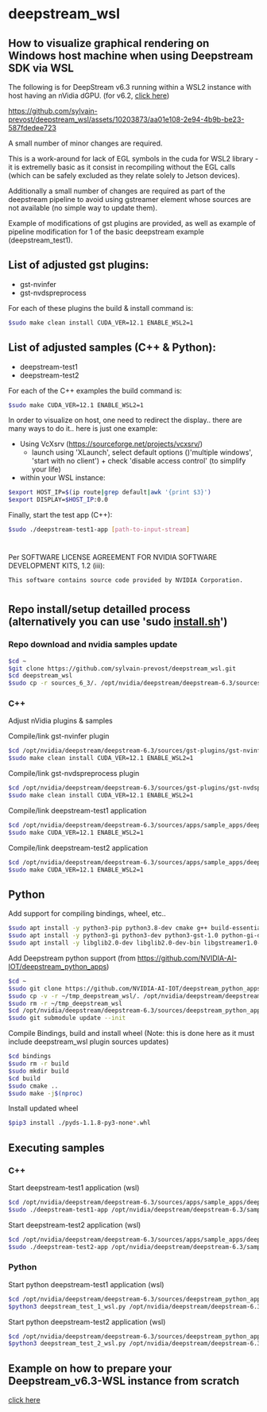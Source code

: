 # deepstream_wsl

## How to visualize graphical rendering on Windows host machine when using Deepstream SDK via WSL

The following is for DeepStream v6.3 running within a WSL2 instance with host having an nVidia dGPU.
(for v6.2, [click here](./README_6_2.md))

https://github.com/sylvain-prevost/deepstream_wsl/assets/10203873/aa01e108-2e94-4b9b-be23-587fdedee723

A small number of minor changes are required.

This is a work-around for lack of EGL symbols in the cuda for WSL2 library - it is extremelly basic as it consist in recompiling without the EGL calls (which can be safely excluded as they relate solely to Jetson devices).

Additionally a small number of changes are required as part of the deepstream pipeline to avoid using gstreamer element whose sources are not available (no simple way to update them).

Example of modifications of gst plugins are provided, as well as example of pipeline modification for 1 of the basic deepstream example (deepstream_test1).

## List of adjusted gst plugins:
- gst-nvinfer
- gst-nvdspreprocess

For each of these plugins the build & install command is:
```bash
$sudo make clean install CUDA_VER=12.1 ENABLE_WSL2=1
```

## List of adjusted samples (C++ & Python):
- deepstream-test1
- deepstream-test2

For each of the C++ examples the build command is:
```bash
$sudo make CUDA_VER=12.1 ENABLE_WSL2=1
```

In order to visualize on host, one need to redirect the display.. there are many ways to do it.. here is just one example:
- Using VcXsrv (https://sourceforge.net/projects/vcxsrv/)
    - launch using 'XLaunch', select default options ()'multiple windows', 'start with no client') + check 'disable access control' (to simplify your life)
- within your WSL instance:
```bash
$export HOST_IP=$(ip route|grep default|awk '{print $3}')
$export DISPLAY=$HOST_IP:0.0
```

Finally, start the test app (C++):
```bash
$sudo ./deepstream-test1-app [path-to-input-stream]
```

#

Per SOFTWARE LICENSE AGREEMENT FOR NVIDIA SOFTWARE DEVELOPMENT KITS, 1.2 (iii):
```
This software contains source code provided by NVIDIA Corporation.
```

#

## Repo install/setup detailled process (alternatively you can use 'sudo [install.sh](./install.sh)')

### Repo download and nvidia samples update
``` bash
$cd ~
$git clone https://github.com/sylvain-prevost/deepstream_wsl.git
$cd deepstream_wsl
$sudo cp -r sources_6_3/. /opt/nvidia/deepstream/deepstream-6.3/sources
```

### C++

Adjust nVidia plugins & samples

Compile/link gst-nvinfer plugin
``` bash
$cd /opt/nvidia/deepstream/deepstream-6.3/sources/gst-plugins/gst-nvinfer
$sudo make clean install CUDA_VER=12.1 ENABLE_WSL2=1
```

Compile/link gst-nvdspreprocess plugin
``` bash
$cd /opt/nvidia/deepstream/deepstream-6.3/sources/gst-plugins/gst-nvdspreprocess
$sudo make clean install CUDA_VER=12.1 ENABLE_WSL2=1
```

Compile/link deepstream-test1 application
``` bash
$cd /opt/nvidia/deepstream/deepstream-6.3/sources/apps/sample_apps/deepstream-test1
$sudo make CUDA_VER=12.1 ENABLE_WSL2=1
```

Compile/link deepstream-test2 application
``` bash
$cd /opt/nvidia/deepstream/deepstream-6.3/sources/apps/sample_apps/deepstream-test2
$sudo make CUDA_VER=12.1 ENABLE_WSL2=1
```

## Python

Add support for compiling bindings, wheel, etc.. 
``` bash
$sudo apt install -y python3-pip python3.8-dev cmake g++ build-essential libtool m4 autoconf automake
$sudo apt install -y python3-gi python3-dev python3-gst-1.0 python-gi-dev 
$sudo apt install -y libglib2.0-dev libglib2.0-dev-bin libgstreamer1.0-dev libgirepository1.0-dev libcairo2-dev
```

Add Deepstream python support (from https://github.com/NVIDIA-AI-IOT/deepstream_python_apps)
``` bash
$cd ~
$sudo git clone https://github.com/NVIDIA-AI-IOT/deepstream_python_apps tmp_deepstream_wsl
$sudo cp -v -r ~/tmp_deepstream_wsl/. /opt/nvidia/deepstream/deepstream-6.3/sources/deepstream_python_apps
$sudo rm -r ~/tmp_deepstream_wsl
$cd /opt/nvidia/deepstream/deepstream-6.3/sources/deepstream_python_apps
$sudo git submodule update --init
```

Compile Bindings, build and install wheel (Note: this is done here as it must include deepstream_wsl plugin sources updates)
``` bash
$cd bindings
$sudo rm -r build
$sudo mkdir build
$cd build
$sudo cmake ..
$sudo make -j$(nproc)
```

Install updated wheel
``` bash
$pip3 install ./pyds-1.1.8-py3-none*.whl
```

## Executing samples

### C++
Start deepstream-test1 application (wsl)
``` bash
$cd /opt/nvidia/deepstream/deepstream-6.3/sources/apps/sample_apps/deepstream-test1
$sudo ./deepstream-test1-app /opt/nvidia/deepstream/deepstream-6.3/samples/streams/sample_720p.h264
```

Start deepstream-test2 application (wsl)
``` bash
$cd /opt/nvidia/deepstream/deepstream-6.3/sources/apps/sample_apps/deepstream-test2
$sudo ./deepstream-test2-app /opt/nvidia/deepstream/deepstream-6.3/samples/streams/sample_720p.h264
```

### Python
Start python deepstream-test1 application (wsl)
``` bash
$cd /opt/nvidia/deepstream/deepstream-6.3/sources/deepstream_python_apps/apps/deepstream-test1
$python3 deepstream_test_1_wsl.py /opt/nvidia/deepstream/deepstream-6.3/samples/streams/sample_720p.h264
```

Start python deepstream-test2 application (wsl)
``` bash
$cd /opt/nvidia/deepstream/deepstream-6.3/sources/deepstream_python_apps/apps/deepstream-test2
$python3 deepstream_test_2_wsl.py /opt/nvidia/deepstream/deepstream-6.3/samples/streams/sample_720p.h264
```



## Example on how to prepare your Deepstream_v6.3-WSL instance from scratch 
[click here](./Wsl_6_3_prep.md)

